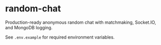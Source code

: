 
# random-chat

Production-ready anonymous random chat with matchmaking, Socket.IO, and MongoDB logging.

See `.env.example` for required environment variables.
